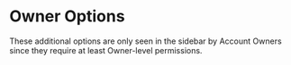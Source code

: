 # Owner Options

These additional options are only seen in the sidebar by Account Owners since they require at least Owner-level permissions.